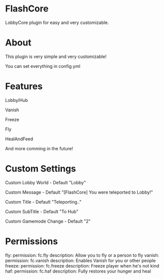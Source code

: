 # FlashCore
LobbyCore plugin for easy and very customizable.

# About
This plugin is very simple and very customizable!

You can set everything in config.yml

# Features

Lobby/Hub

Vanish

Freeze

Fly

HealAndFeed

And more comming in the future!

# Custom Settings
Custom Lobby World - Default "Lobby"

Custom Message - Default "[FlashCore] You were teleported to Lobby!"

Custom Title - Default "Teleporting.."

Custom SubTitle - Default "To Hub"

Custom Gamemode Change - Default "2"

# Permissions
  fly:
     permission: fc.fly
     description: Allow you to fly or a person to fly
  vanish:
     permission: fc.vanish
     description: Enables Vanish for you or other people
  freeze:
     permission: fc.freeze
     description: Freeze player when he's not kind
  haf:
     permission: fc.haf
     description: Fully restores your hunger and heal
